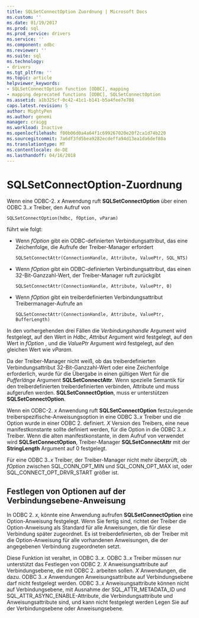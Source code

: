 ```yaml
---
title: SQLSetConnectOption Zuordnung | Microsoft Docs
ms.custom: ''
ms.date: 01/19/2017
ms.prod: sql
ms.prod_service: drivers
ms.service: ''
ms.component: odbc
ms.reviewer: ''
ms.suite: sql
ms.technology:
- drivers
ms.tgt_pltfrm: ''
ms.topic: article
helpviewer_keywords:
- SQLSetConnectOption function [ODBC], mapping
- mapping deprecated functions [ODBC], SQLSetConnectOption
ms.assetid: a1b325cf-0c42-41c1-b141-b5a4fee7e708
caps.latest.revision: 5
author: MightyPen
ms.author: genemi
manager: craigg
ms.workload: Inactive
ms.openlocfilehash: f00b06d0a4a64f1c699267020e20f2ca1d74b220
ms.sourcegitcommit: 7a6df3fd5bea9282ecdeffa94d13ea1da6def80a
ms.translationtype: MT
ms.contentlocale: de-DE
ms.lasthandoff: 04/16/2018
---
```

# <a name="sqlsetconnectoption-mapping"></a>SQLSetConnectOption-Zuordnung
Wenn eine ODBC-2. *x* Anwendung ruft **SQLSetConnectOption** über einen ODBC 3.*.x* Treiber, den Aufruf von  
  
```  
SQLSetConnectOption(hdbc, fOption, vParam)  
```  
  
 führt wie folgt:  
  
-   Wenn *fOption* gibt ein ODBC-definierten Verbindungsattribut, das eine Zeichenfolge, die Aufrufe der Treiber-Manager erfordert  
  
    ```  
    SQLSetConnectAttr(ConnectionHandle, Attribute, ValuePtr, SQL_NTS)  
    ```  
  
-   Wenn *fOption* gibt ein ODBC-definierten Verbindungsattribut, das einen 32-Bit-Ganzzahl-Wert, der Treiber-Manager ruft zurückgibt  
  
    ```  
    SQLSetConnectAttr(ConnectionHandle, Attribute, ValuePtr, 0)  
    ```  
  
-   Wenn *fOption* gibt ein treiberdefinierten Verbindungsattribut Treibermanager-Aufrufe an  
  
    ```  
    SQLSetConnectAttr(ConnectionHandle, Attribute, ValuePtr, BufferLength)  
    ```  
  
 In den vorhergehenden drei Fällen die *Verbindungshandle* Argument wird festgelegt, auf den Wert in *Hdbc*, *Attribut* Argument wird festgelegt, auf den Wert in *fOption* , und die *ValuePtr* Argument wird festgelegt, auf den gleichen Wert wie *vParam*.  
  
 Da der Treiber-Manager nicht weiß, ob das treiberdefinierten Verbindungsattribut 32-Bit-Ganzzahl-Wert oder eine Zeichenfolge erforderlich, wurde für die Übergabe in einen gültigen Wert für die *Pufferlänge* Argument **SQLSetConnectAttr**. Wenn spezielle Semantik für den treiberdefinierten treiberdefinierten verbinden, Attribute und muss aufgerufen werden. **SQLSetConnectOption**, muss er unterstützen **SQLSetConnectOption**.  
  
 Wenn ein ODBC-2. *x* Anwendung ruft **SQLSetConnectOption** festzulegende treiberspezifische-Anweisungsoption in eine ODBC 3.*.x* Treiber und die Option wurde in einer ODBC 2. definiert. *X* Version des Treibers, eine neue manifestkonstante sollte definiert werden, für die Option in die ODBC 3.*.x* Treiber. Wenn die alten manifestkonstante, in dem Aufruf von verwendet wird **SQLSetConnectOption**, Treiber-Manager **SQLSetConnectAttr** mit der **StringLength** Argument auf 0 festgelegt.  
  
 Für eine ODBC 3.*.x* Treiber, der Treiber-Manager nicht mehr überprüft, ob *fOption* zwischen SQL_CONN_OPT_MIN und SQL_CONN_OPT_MAX ist, oder SQL_CONNECT_OPT_DRVR_START größer ist.  
  
## <a name="setting-statement-options-on-the-connection-level"></a>Festlegen von Optionen auf der Verbindungsebene-Anweisung  
 In ODBC 2. *x*, könnte eine Anwendung aufrufen **SQLSetConnectOption** eine Option-Anweisung festgelegt. Wenn Sie fertig sind, richtet der Treiber die Option-Anweisung als Standard für alle Anweisungen, die für diese Verbindung später zugeordnet. Es ist treiberdefinierten, ob der Treiber mit die Option-Anweisung für alle vorhandenen Anweisungen, die der angegebenen Verbindung zugeordneten setzt.  
  
 Diese Funktion ist veraltet, in ODBC 3.*.x*. ODBC 3.*.x* Treiber müssen nur unterstützt das Festlegen von ODBC 2. *X* Anweisungsattribute auf Verbindungsebene, die mit ODBC 2. arbeiten sollen. *X* Anwendungen, die dazu. ODBC 3.*.x* Anwendungen Anweisungsattribute auf Verbindungsebene darf nicht festgelegt werden. ODBC 3.*.x* Anweisungsattribute können nicht auf Verbindungsebene, mit Ausnahme der SQL_ATTR_METADATA_ID und SQL_ATTR_ASYNC_ENABLE-Attribute, die Verbindungsattribute und Anweisungsattribute sind, und kann nicht festgelegt werden Legen Sie auf der Verbindungsebene oder Anweisungsebene.
